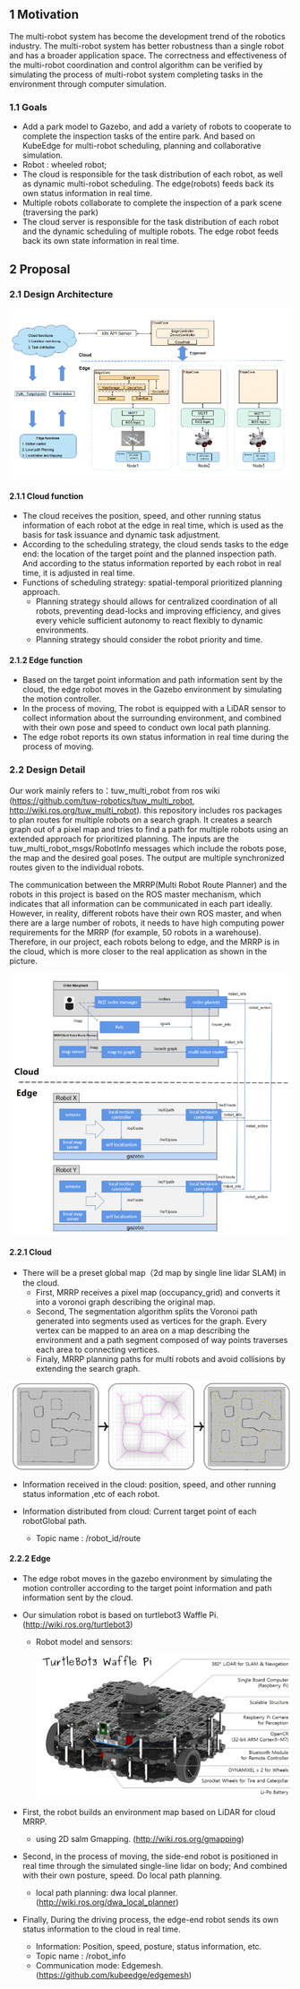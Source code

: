 ## 1 Motivation

The multi-robot system has become the development trend of the robotics industry. The multi-robot system has better robustness than a single robot and has a broader application space. The correctness and effectiveness of the multi-robot coordination and control algorithm can be verified by simulating the process of multi-robot system completing tasks in the environment through computer simulation.

### 1.1 Goals

- Add a park model to Gazebo, and add a variety of robots to cooperate to complete the inspection tasks of the entire park. And based on KubeEdge for multi-robot scheduling, planning and collaborative simulation.
- Robot :  wheeled robot;
- The cloud is responsible for the task distribution of each robot, as well as dynamic multi-robot scheduling. The edge(robots) feeds back its own status information in real time.
- Multiple robots collaborate to complete the inspection of a park scene (traversing the park)
- The cloud server is responsible for the task distribution of each robot and the dynamic scheduling of multiple robots. The edge robot feeds back its own state information in real time.

## 2 Proposal

### 2.1 Design Architecture

![Design_Architecture](images/Design_Architecture.png)

#### 2.1.1 Cloud function

- The cloud receives the position, speed, and other running status information of each robot at the edge in real time, which is used as the basis for task issuance and dynamic task adjustment.
- According to the scheduling strategy, the cloud sends tasks to the edge end: the location of the target point and the planned inspection path. And according to the status information reported by each robot in real time, it is adjusted in real time.
- Functions of scheduling strategy:  spatial-temporal prioritized planning approach.
  - Planning strategy should allows for centralized coordination of all robots, preventing dead-locks and improving efficiency, and gives every vehicle sufficient autonomy to react flexibly to dynamic environments.
  - Planning  strategy should consider the robot priority and time.


#### 2.1.2 Edge function

- Based on the target point information and path information sent by the cloud, the edge robot moves in the Gazebo environment by simulating the motion controller.
- In the process of moving, The robot is equipped with a LiDAR sensor to collect information about the surrounding environment, and combined with their own pose and speed to conduct own local path planning.
- The edge robot reports its own status information in real time during the process of moving.

### 2.2 Design Detail

Our work mainly refers to：tuw_multi_robot from ros wiki (https://github.com/tuw-robotics/tuw_multi_robot, http://wiki.ros.org/tuw_multi_robot). this repository includes ros packages to plan routes for multiple robots on a search graph. It creates a search graph out of a pixel map and tries to find a path for multiple robots using an extended approach for prioritized planning. The inputs are the tuw_multi_robot_msgs/RobotInfo messages which include the robots pose, the map and the desired goal poses. The output are multiple synchronized routes given to the individual robots.

The communication between the MRRP(Multi Robot Route Planner) and the robots in this project is based on the ROS master mechanism, which indicates that all information can be communicated in each part ideally. However, in reality, different robots have their own ROS master, and when there are a large number of robots, it needs to have high computing power requirements for the MRRP  (for example, 50 robots in a warehouse). Therefore, in our project, each robots belong to edge, and the MRRP is in the cloud, which is more closer to the real application as shown in the picture.

![kubeedge-robotics-arch](images/kubeedge-robotics-arch.png)

#### 2.2.1 Cloud

- There will be a preset global map（2d map by single line lidar SLAM) in the cloud. 
  - First, MRRP  receives a pixel map (occupancy_grid) and converts it into a voronoi graph describing the original map.
  - Second, The segmentation algorithm splits the Voronoi path generated into segments used as vertices for the graph.  Every vertex can be mapped to an area on a map describing the environment and a path segment composed of way points traverses each area to connecting vertices.
  - Finaly, MRRP planning paths for multi robots and avoid collisions by extending the search graph.


![cloud_01](images/cloud_01.png)

- Information received in the cloud:  position, speed, and other running status information ,etc of each robot.

- Information distributed from cloud: Current target point of each robotGlobal path.
  - Topic name : /robot_id/route


#### 2.2.2 Edge

- The edge robot moves in the gazebo environment by simulating the motion controller according to the target point information and path information sent by the cloud. 

- Our simulation robot is based on turtlebot3 Waffle Pi. (http://wiki.ros.org/turtlebot3)

  - Robot model and sensors:

    ![turtlebot3_waffle_pi_components](images/turtlebot3_waffle_pi_components.png)

- First, the robot builds an environment map based on  LiDAR for cloud MRRP.

  - using 2D salm Gmapping.  (http://wiki.ros.org/gmapping)


- Second, in the process of moving, the side-end robot is positioned in real time through the simulated single-line lidar on body; And combined with their own posture, speed. Do local path planning.
  - local path planning: dwa local planner. (http://wiki.ros.org/dwa_local_planner)

- Finally, During the driving process, the edge-end robot sends its own status information to the cloud in real time.
  - Information: Position, speed, posture, status information, etc.
  - Topic name : /robot_info
  - Communication mode: Edgemesh. (https://github.com/kubeedge/edgemesh)

